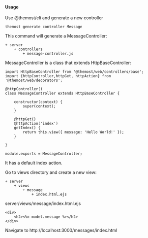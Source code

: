 #### Usage

Use @themost/cli and generate a new controller

    themost generate controller Message
    
This command will generate a MessageController:

    + server
        + controllers
            + message-controller.js
            
MessageController is a class that extends HttpBaseController:

    import HttpBaseController from '@themost/web/controllers/base';
    import {httpController,httpGet, httpAction} from '@themost/web/decorators';
    
    @httpController()
    class MessageController extends HttpBaseController {
        
        constructor(context) {
            super(context);
        }
        
        @httpGet()
        @httpAction('index')
        getIndex() {
            return this.view({ message: 'Hello World!' });
        }
        
    }
    
    module.exports = MessageController;
    
It has a default index action.

Go to views directory and create a new view:

    + server
        + views
            + message
                + index.html.ejs


server/views/message/index.html.ejs

    <div>
        <h2><%= model.message %></h2>
    </div>
    
Navigate to http://localhost:3000/messages/index.html
